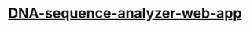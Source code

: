 # [DNA-sequence-analyzer-web-app](https://share.streamlit.io/mcqueg/dna-sequence-analyzer-web-app/sequence-app.py)

